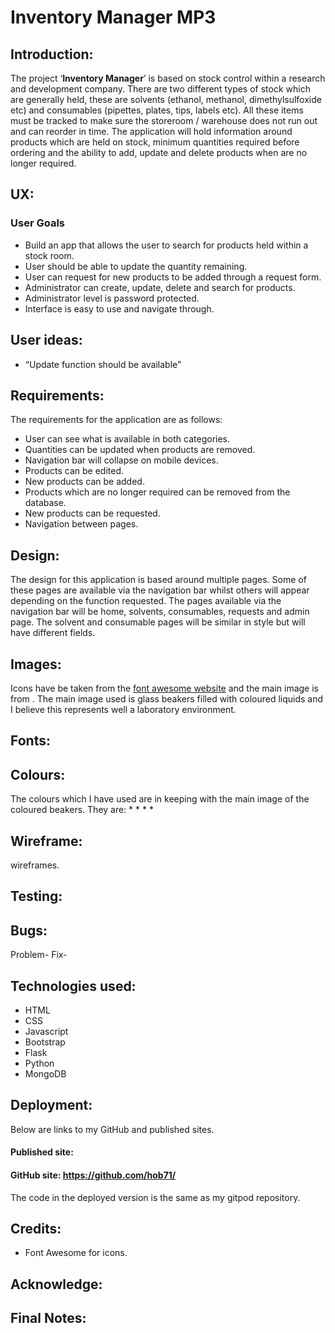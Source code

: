 # Inventory Manager MP3
## Introduction:
The project ‘**Inventory Manager**’ is based on stock control within a research and development company. There are two different types of stock which are generally held, these are solvents (ethanol, methanol, dimethylsulfoxide etc) and consumables (pipettes, plates, tips, labels etc). All these items must be tracked to make sure the storeroom / warehouse does not run out and can reorder in time. The application will hold information around products which are held on stock, minimum quantities required before ordering and the ability to add, update and delete products when are no longer required.

## UX:
### User Goals
* Build an app that allows the user to search for products held within a stock room.
* User should be able to update the quantity remaining.
* User can request for new products to be added through a request form.
* Administrator can create, update, delete and search for products.
* Administrator level is password protected.
* Interface is easy to use and navigate through.

## User ideas:
* “Update function should be available”

## Requirements:
The requirements for the application are as follows:
* User can see what is available in both categories.
* Quantities can be updated when products are removed.
* Navigation bar will collapse on mobile devices.
* Products can be edited.
* New products can be added.
* Products which are no longer required can be removed from the database.
* New products can be requested.
* Navigation between pages.

## Design:
The design for this application is based around multiple pages. Some of these pages are available via the navigation bar whilst others will appear depending on the function requested. The pages available via the navigation bar will be home, solvents, consumables, requests and admin page. The solvent and consumable pages will be similar in style but will have different fields.
## Images:
Icons have be taken from the [font awesome website]( https://fontawesome.com/) and the main image is from [](). The main image used is glass beakers filled with coloured liquids and I believe this represents well a laboratory environment.
## Fonts:
## Colours:
The colours which I have used are in keeping with the main image  of the coloured beakers.
They are:
*
*
*
*
## Wireframe:
wireframes.

## Testing:

## Bugs:
Problem-
Fix-

## Technologies used:
* HTML
* CSS
* Javascript
* Bootstrap
* Flask
* Python
* MongoDB

## Deployment:


Below are links to my GitHub and published sites.

#### Published site: 
#### GitHub site: https://github.com/hob71/

The code in the deployed version is the same as my gitpod repository.

## Credits:
* Font Awesome for icons.
## Acknowledge:
## Final Notes:

